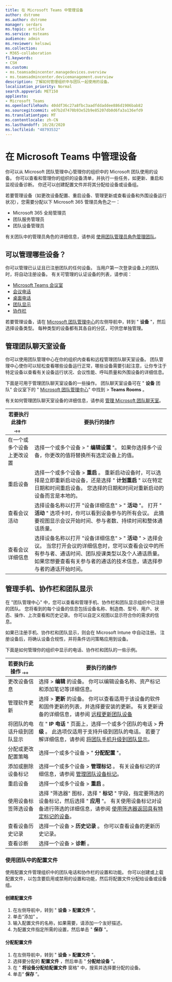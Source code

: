 ```yaml
---
title: 在 Microsoft Teams 中管理设备
author: dstrome
ms.author: dstrome
manager: serdars
ms.topic: article
ms.service: msteams
audience: admin
ms.reviewer: kelsawi
ms.collection:
- M365-collaboration
f1.keywords:
- CSH
ms.custom:
- ms.teamsadmincenter.managedevices.overview
- ms.teamsadmincenter.devicemanagement.overview
description: 了解如何管理组织中与团队一起使用的设备。
localization_priority: Normal
search.appverid: MET150
appliesto:
- Microsoft Teams
ms.openlocfilehash: 40ddf36c27a8fbc3aadfddaddee886d1906bab82
ms.sourcegitcommit: e07b2d7470b93e52b9e85207db0d6fa3a136efd9
ms.translationtype: MT
ms.contentlocale: zh-CN
ms.lasthandoff: 10/28/2020
ms.locfileid: "48793532"
---
```

# <a name="manage-your-devices-in-microsoft-teams"></a>在 Microsoft Teams 中管理设备

你可以从 Microsoft 团队管理中心管理你的组织中的 Microsoft 团队使用的设备。 你可以查看和管理你的组织的设备清单，并执行一些任务，如更新、重启和监视设备诊断。 你还可以创建配置文件并将其分配给设备或设备组。

若要管理设备（如更改设备配置、重启设备、管理更新或查看设备和外围设备运行状况），您需要分配以下 Microsoft 365 管理员角色之一：

- Microsoft 365 全局管理员
- 团队服务管理员
- 团队设备管理员

有关团队中的管理员角色的详细信息，请参阅 [使用团队管理员角色管理团队](../using-admin-roles.md)。

## <a name="what-devices-can-you-manage"></a>可以管理哪些设备？

你可以管理已认证且已注册团队的任何设备。 当用户第一次登录设备上的团队时，将自动注册设备。 有关可管理的认证设备的列表，请参阅：

- [Microsoft Teams 会议室](https://www.microsoft.com/microsoft-365/microsoft-teams/across-devices/devices/category?devicetype=20)
- [会议电话](https://products.office.com/microsoft-teams/across-devices/devices/category?devicetype=73)
- [桌面电话](https://products.office.com/microsoft-teams/across-devices/devices/category?devicetype=34)
- [团队显示](https://www.microsoft.com/microsoft-365/microsoft-teams/across-devices/devices/category?devicetype=34)
- [协作栏](https://www.microsoft.com/microsoft-365/microsoft-teams/across-devices/devices/category?devicetype=16)

若要管理设备，请在 [Microsoft 团队管理中心](https://admin.teams.microsoft.com)的左侧导航中，转到 " **设备** "，然后选择设备类型。 每种类型的设备都有其各自的分区，可供您单独管理。

## <a name="manage-teams-rooms-devices"></a>管理团队聊天室设备

你可以使用团队管理中心在你的组织内查看和远程管理团队聊天室设备。 团队管理中心使你可以轻松查看哪些设备运行正常，哪些设备需要引起注意，让你专注于特定设备以查看有关设备运行状况、会议性能、呼叫质量和外围设备的详细信息。 

下面是可用于管理团队聊天室设备的一些操作。 团队聊天室设备可在 " **设备** 团队" 会议室下的 " [Microsoft 团队管理中心](https://admin.teams.microsoft.com)" 中找到  >  **Teams Rooms** 。

有关如何管理团队聊天室设备的详细信息，请参阅 [管理 Microsoft 团队聊天室](../rooms/rooms-manage.md)。

| 若要执行此操作 .。。 | 要执行的操作|
|---------------|--------|
| 在一个或多个设备上更改设置 | 选择一个或多个设备 > " **编辑设置** "。 如果你选择多个设备，你更改的值将替换所有选定设备上的值。 |
| 重启设备 | 选择一个或多个设备 > **重启** 。 重新启动设备时，可以选择是立即重新启动设备，还是选择 " **计划重启** " 以在特定日期和时间重启设备。 您选择的日期和时间对重新启动的设备而言是本地的。|
| 查看会议活动 | 选择设备名称以打开 "设备详细信息" > " **活动** "。 打开 " **活动** " 选项卡时，你可以看到设备参与的所有会议。 此摘要视图显示会议开始时间、参与者数、持续时间和整体通话质量。|
| 查看会议详细信息 |  选择设备名称以打开 "设备详细信息" > " **活动** " > 选择会议。 当您打开会议的详细信息时，您可以查看会议中的所有参与者、通话时间、团队授课类型以及个人通话质量。 如果您想要查看有关参与者的通话的技术信息，请选择参与者的通话开始时间。|

## <a name="manage-phones-collaboration-bars-and-teams-displays"></a>管理手机、协作栏和团队显示 

在 "团队管理中心" 中，您可以查看和管理手机、协作栏和团队显示组织中已注册的团队。 您将看到的每个设备的信息包括设备名称、制造商、型号、用户、状态、操作、上次查看和历史记录。 你可以自定义视图以显示符合你的需求的信息。

如果已注册手机、协作栏和团队显示，则会在 Microsoft Intune 中自动注册。 注册设备后，将确认设备合规性，并将条件访问策略应用到设备。

下面是如何管理你的组织中显示的电话、协作栏和团队的一些示例。  

|若要执行此操作 .。。  |要执行的操作 |
|---------|---------|
| 更改设备信息               | 选择 > **编辑** 的设备。 你可以编辑设备名称、资产标记和添加笔记等详细信息。     |
| 管理软件更新                 | 选择 > **更新** 的设备。 你可以查看适用于该设备的软件和固件更新的列表，并选择要安装的更新。 有关更新设备的详细信息，请参阅 [远程更新团队设备](remote-update.md)   |
| 将团队的电话升级到团队显示                | 在 " **IP 电话** " 页面上，选择一个或多个团队的电话 > **升级** 。 此选项仅适用于支持升级到团队的电话。 若要了解详细信息，请参阅 [将团队手机升级到团队显示](upgrade-phones-to-displays.md)。   |
| 分配或更改配置策略 | 选择一个或多个设备 > " **分配配置** "。                                                                                                                                                                                                                   |
| 添加或删除设备标记               | 选择一个或多个设备 > **管理标记** 。 有关设备标记的详细信息，请参阅 [管理团队设备标记](manage-device-tags.md)。                                                                                                      |
| 重启设备                         | 选择一个或多个设备 > **重启** 。                                                                                                                                                                                                                                |
| 使用设备标签筛选设备        | 选择 "筛选器" 图标，选择 " **标记** " 字段，指定要筛选的设备标记，然后选择 " **应用** "。 有关使用设备标记对设备进行筛选的详细信息，请参阅 [使用筛选器返回具有特定标记的设备](manage-device-tags.md#use-filters-to-return-devices-with-a-specific-tag)。|
| 查看设备历史记录                     | 选择一个设备 > **历史记录** 。 你可以查看设备的更新历史记录。                                                                                                                                                                                |
| 查看诊断                        | 选择一个设备 > **诊断** 。                                                                                                                                                                                                                            |
### <a name="use-configuration-profiles-in-teams"></a>使用团队中的配置文件

使用配置文件管理组织中的团队电话和协作栏的设置和功能。 你可以创建或上载配置文件，以包含要启用或禁用的设置和功能，然后将配置文件分配给设备或设备组。 

#### <a name="create-a-configuration-profile"></a>创建配置文件

1. 在左侧导航中，转到 " **设备**  >  **配置文件** "。
2. 单击“添加”  。
3. 输入配置文件的名称，如果需要，请添加一个友好描述。
4. 为配置文件指定所需的设置，然后单击 " **保存** "。

#### <a name="assign-a-configuration-profile"></a>分配配置文件

1. 在左侧导航中，转到 " **设备**  >  **配置文件** "。
2. 选择要分配的 **配置文件** ，然后单击 " **分配给设备** "。  
3. 在 " **将设备分配给配置文件** 窗格" 中，搜索并选择要分配的设备。
4. 单击“ **保存** ”。

